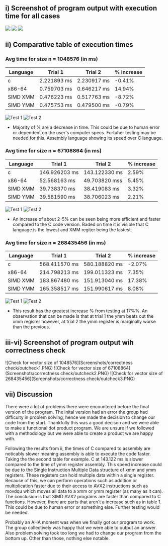 
## i) Screenshot of program output with execution time for all cases

![](Screenshots/output_p1.png)
![](Screenshots/output_p2.png)
![](Screenshots/output_p3.png)

## ii) Comparative table of execution times

### Avg time for size n = 1048576 (in ms)
| Language | Trial 1 | Trial 2 | % increase |
| --- | --- | --- | --- | 
| c | 2.221893 ms |  2.230917 ms |  -0.41% |
| x86-64 | 0.759703 ms | 0.646217 ms | 14.94% | 
| SIMD XMM | 0.476223 ms | 0.517763 ms | -8.72% |
| SIMD YMM | 0.475753 ms | 0.479500 ms | -0.79% |
![Test 1](Screenshots/comparative_table/s1t1.PNG)
![Test 2](Screenshots/comparative_table/s1t2.PNG)
* Majority of % are a decrease in time. This could be due to human error or dependent on the user's computer specs. Furtuher testing may be needed for this. Assembly language showing its speed over C language.

### Avg time for size n = 67108864 (in ms)
| Language | Trial 1 | Trial 2 | % increase |
| --- | --- | --- | --- | 
| c | 146.926203 ms |  143.122330 ms | 2.59% |
| x86-64 | 52.568163 ms | 49.703820 mss | 5.45% |
| SIMD XMM | 39.738370 ms | 38.419083 ms | 3.32% |
| SIMD YMM | 39.581590 ms | 38.706023 ms | 2.21% |
![Test 1](Screenshots/comparative_table/s2t1.PNG)
![Test 2](Screenshots/comparative_table/s2t2.PNG)
* An increase of about 2-5% can be seen being more efficient and faster compared to the C code version. Baded on time it is visible that C language is the lowest and XMM regiter being the lastest.

### Avg time for size n = 268435456 (in ms)
| Language | Trial 1 | Trial 2 | % increase |
| --- | --- | --- | --- | 
| c | 568.411570 ms |  580.188820 ms | -2.07% |
| x86-64 | 214.798213 ms | 199.011323 ms | 7.35% |
| SIMD XMM | 183.867480 ms | 151.913040 ms |17.38%|
| SIMD YMM | 165.358517 ms | 151.990617 ms | 8.08%|
![Test 1](Screenshots/comparative_table/s3t1.PNG)
![Test 2](Screenshots/comparative_table/s3t2.PNG)
*  This result has the greatest increase % from testing at 17%%. An observation that can be made is that at trial 1 the ymm beats out the xmm regisrer however, at trial 2 the ymm register is marginally worse than the previous.

## iii-vi) Screenshot of program output wih correctness check

![Check for vector size of 1048576](Screenshots/correctness check/outcheck1.PNG)
![Check for vector size of 67108864](Screenshots/correctness check/outcheck2.PNG)
![Check for vector size of 268435456](Screenshots/correctness check/outcheck3.PNG)

## vii) Discussion 

There were a lot of problems there were encountered before the final version of the program. The inital version had an error the group had difficulty in problem solving, hence we made the decision to change our code from the start. Thankfully this was a good decison and we were able to make a functional dot product program. We are unsure if we followed with a methodology but we were able to create a product we are happy with. 

Following the results from ii, the times of C compared to assembly are noticably slower meaning assembly is able to execute the code faster. Taking the the second table for example. C at 143.122 ms is slower compared to the time of ymm register assembly. This speed increase could be due to the Single Instruction Multiple Data structure of xmm and ymm registers. These registers can hold multiple data within a single register. Because of this, we can perform operations such as addition or multiplication faster due to their access to AVX2 instructions such as movdqu which moves all data to a xmm or ymm register (as many as it can). The conclusion is that SIMD AVX2 programs are faster than compared to C functions. However, there are parts that aren't a increase such as in table 1. This could be due to human error or something else. Further testing would be needed.

Probably an AHA moment was when we finally got our program to work. The group collectively was happy that we were able to output an answer. Also problem solving took too long we had to change our program from the bottom up. Other than those, nothing else notable.

  
